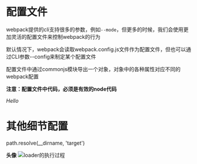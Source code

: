 # 配置文件
webpack提供的cli支持很多的参数，例如`--mode`，但更多的时候，我们会使用更加灵活的配置文件来控制webpack的行为

默认情况下，webpack会读取webpack.config.js文件作为配置文件，但也可以通过CLI参数--config来制定某个配置文件

配置文件中通过commonjs模块导出一个对象，对象中的各种属性对应不同的webpack配置

**注意：配置文件中代码，必须是有效的node代码**

*Hello*

# 其他细节配置
path.resolve(__dirname, 'target')

**头像**
![loader的执行过程](https://wx.qlogo.cn/mmhead/Q3auHgzwzM61mv7EENIU2WrPo8g2HiaeoicUOFtQJeorBISC3T84dwQA/64)
